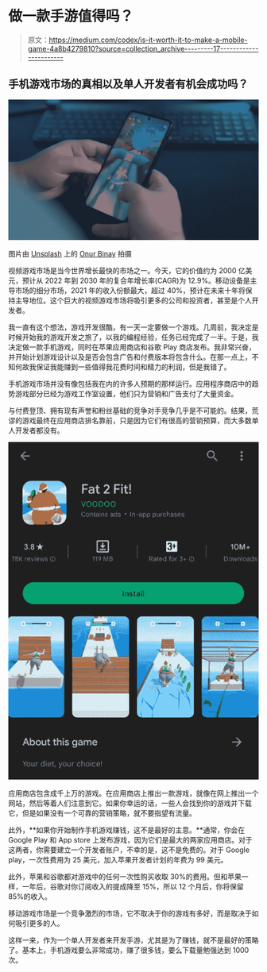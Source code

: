# 做一款手游值得吗？

> 原文：<https://medium.com/codex/is-it-worth-it-to-make-a-mobile-game-4a8b4279810?source=collection_archive---------17----------------------->

## 手机游戏市场的真相以及单人开发者有机会成功吗？

![](img/63b990b23c5d965bedf0315ebc3fec7e.png)

图片由 [Unsplash](https://unsplash.com/photos/2M6qt9fzRBw) 上的 [Onur Binay](https://unsplash.com/@onurbinay) 拍摄

视频游戏市场是当今世界增长最快的市场之一。今天，它的价值约为 2000 亿美元，预计从 2022 年到 2030 年的复合年增长率(CAGR)为 12.9%。移动设备是主导市场的细分市场，2021 年的收入份额最大，超过 40%，预计在未来十年将保持主导地位。这个巨大的视频游戏市场将吸引更多的公司和投资者，甚至是个人开发者。

我一直有这个想法，游戏开发很酷，有一天一定要做一个游戏。几周前，我决定是时候开始我的游戏开发之旅了，以我的编程经验，任务已经完成了一半。于是，我决定做一款手机游戏，同时在苹果应用商店和谷歌 Play 商店发布。我非常兴奋，并开始计划游戏设计以及是否会包含广告和付费版本将包含什么。在那一点上，不知何故我保证我能赚到一些值得我花费时间和精力的利润，但是我错了。

手机游戏市场并没有像包括我在内的许多人预期的那样运行。应用程序商店中的趋势游戏部分已经为游戏工作室设置，他们只为营销和广告支付了大量资金。

与付费登顶、拥有现有声誉和粉丝基础的竞争对手竞争几乎是不可能的。结果，荒谬的游戏最终在应用商店排名靠前，只是因为它们有很高的营销预算，而大多数单人开发者都没有。

![](img/53f4f821e9175445666102000ee452dd.png)

应用商店包含成千上万的游戏。在应用商店上推出一款游戏，就像在网上推出一个网站，然后等着人们注意到它。如果你幸运的话，一些人会找到你的游戏并下载它，但是如果没有一个可靠的营销策略，就不要指望有流量。

此外，**如果你开始制作手机游戏赚钱，这不是最好的主意。**通常，你会在 Google Play 和 App store 上发布游戏，因为它们是最大的两家应用商店。对于这两者，你需要建立一个开发者账户，不幸的是，这不是免费的。对于 Google play，一次性费用为 25 美元，加入苹果开发者计划的年费为 99 美元。

此外，苹果和谷歌都对游戏中的任何一次性购买收取 30%的费用。但和苹果一样，一年后，谷歌对你订阅收入的提成降至 15%，所以 12 个月后，你将保留 85%的收入。

移动游戏市场是一个竞争激烈的市场，它不取决于你的游戏有多好，而是取决于如何吸引更多的人。

这样一来，作为一个单人开发者来开发手游，尤其是为了赚钱，就不是最好的策略了。基本上，手机游戏要么非常成功，赚了很多钱，要么下载量勉强达到 1000 次。